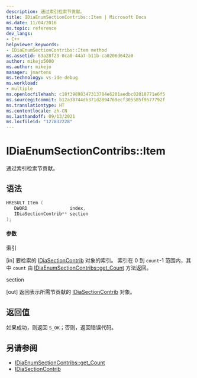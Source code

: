```yaml
---
description: 通过索引检索节贡献。
title: IDiaEnumSectionContribs::Item | Microsoft Docs
ms.date: 11/04/2016
ms.topic: reference
dev_langs:
- C++
helpviewer_keywords:
- IDiaEnumSectionContribs::Item method
ms.assetid: 63a28f23-0ca0-44a7-b11b-ca0206d642a0
author: mikejo5000
ms.author: mikejo
manager: jmartens
ms.technology: vs-ide-debug
ms.workload:
- multiple
ms.openlocfilehash: c18f39898347313784e6201aedbc02018771e6f5
ms.sourcegitcommit: b12a38744db371d2894769ecf305585f9577792f
ms.translationtype: HT
ms.contentlocale: zh-CN
ms.lasthandoff: 09/13/2021
ms.locfileid: "127832228"
---
```

# <a name="idiaenumsectioncontribsitem"></a>IDiaEnumSectionContribs::Item
通过索引检索节贡献。

## <a name="syntax"></a>语法

```C++
HRESULT Item ( 
   DWORD                index,
   IDiaSectionContrib** section
);
```

#### <a name="parameters"></a>参数
 索引

[in] 要检索的 [IDiaSectionContrib](../../debugger/debug-interface-access/idiasectioncontrib.md) 对象的索引。 索引在 0 到 `count`-1 范围内，其中 `count` 由 [IDiaEnumSectionContribs::get_Count](../../debugger/debug-interface-access/idiaenumsectioncontribs-get-count.md) 方法返回。

 section

[out] 返回表示所需节贡献的 [IDiaSectionContrib](../../debugger/debug-interface-access/idiasectioncontrib.md) 对象。

## <a name="return-value"></a>返回值
 如果成功，则返回 `S_OK`；否则，返回错误代码。

## <a name="see-also"></a>另请参阅
- [IDiaEnumSectionContribs::get_Count](../../debugger/debug-interface-access/idiaenumsectioncontribs-get-count.md)
- [IDiaSectionContrib](../../debugger/debug-interface-access/idiasectioncontrib.md)
